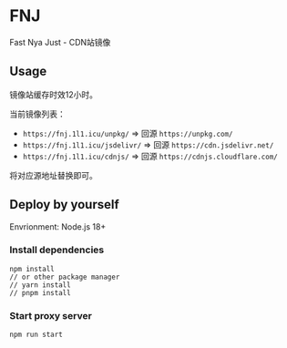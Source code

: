 # FNJ

Fast Nya Just - CDN站镜像

## Usage

镜像站缓存时效12小时。

当前镜像列表：

- `https://fnj.1l1.icu/unpkg/` => 回源 `https://unpkg.com/`
- `https://fnj.1l1.icu/jsdelivr/` => 回源 `https://cdn.jsdelivr.net/`
- `https://fnj.1l1.icu/cdnjs/` => 回源 `https://cdnjs.cloudflare.com/`

将对应源地址替换即可。

## Deploy by yourself

Envrionment: Node.js 18+

### Install dependencies

```shell
npm install
// or other package manager
// yarn install
// pnpm install
```

### Start proxy server

```shell
npm run start
```
